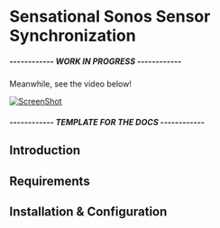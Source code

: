 # Sensational Sonos Sensor Synchronization

##### ------------ WORK IN PROGRESS ------------

Meanwhile, see the video below!

[![ScreenShot](http://img.youtube.com/vi/bAIFPeIl3MI/0.jpg)](https://www.youtube.com/watch?v=bAIFPeIl3MI)

##### ------------ TEMPLATE FOR THE DOCS ------------

## Introduction

## Requirements

## Installation & Configuration